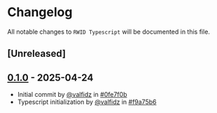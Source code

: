 # Changelog

All notable changes to `RWID Typescript` will be documented in this file.

## [Unreleased]

## [0.1.0](https://github.com/valfidz/rwid-typescript/releases/tag/0.1.0) - 2025-04-24

- Initial commit by [@valfidz](https://github.com/valfidz) in [#0fe7f0b](https://github.com/valfidz/rwid-typescript/commit/0fe7f0b9774faeffa6fa8afd8f08c0dade19edf4)
- Typescript initialization by [@valfidz](https://github.com/valfidz) in [#f9a75b6](https://github.com/valfidz/rwid-typescript/commit/f9a75b6012e9428305931c7b69b91a655afe29af)